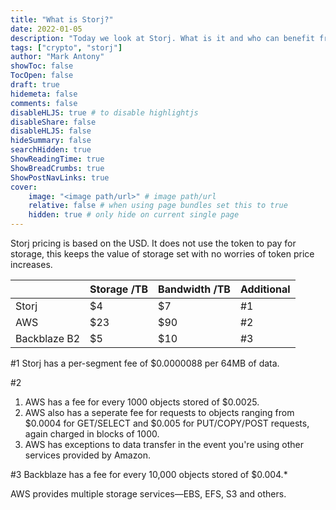 ```yaml
---
title: "What is Storj?"
date: 2022-01-05
description: "Today we look at Storj. What is it and who can benefit from it."
tags: ["crypto", "storj"]
author: "Mark Antony"
showToc: false
TocOpen: false
draft: true
hidemeta: false
comments: false
disableHLJS: true # to disable highlightjs
disableShare: false
disableHLJS: false
hideSummary: false
searchHidden: true
ShowReadingTime: true
ShowBreadCrumbs: true
ShowPostNavLinks: true
cover:
    image: "<image path/url>" # image path/url
    relative: false # when using page bundles set this to true
    hidden: true # only hide on current single page
---
```


Storj pricing is based on the USD. It does not use the token to pay for storage, this keeps the value of storage set with no worries of token price increases.


|   |Storage /TB|Bandwidth /TB|Additional|
|---|---|---|---|
|Storj|$4|$7|#1|
|AWS|$23|$90|#2|
|Backblaze B2|$5|$10|#3|

#1 Storj has a per-segment fee of $0.0000088 per 64MB of data.

#2
 1. AWS has a fee for every 1000 objects stored of $0.0025.
2. AWS also has a seperate fee for requests to objects ranging from $0.0004 for GET/SELECT and $0.005 for PUT/COPY/POST requests, again charged in blocks of 1000.
3. AWS has exceptions to data transfer in the event you're using other services provided by Amazon.

#3 Backblaze has a fee for every 10,000 objects stored of $0.004.*





AWS provides multiple storage services—EBS, EFS, S3 and others.